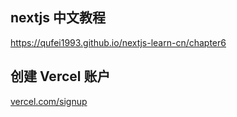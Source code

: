 ## nextjs 中文教程
https://qufei1993.github.io/nextjs-learn-cn/chapter6

## 创建 Vercel 账户
[vercel.com/signup ](https://vercel.com/signup)


